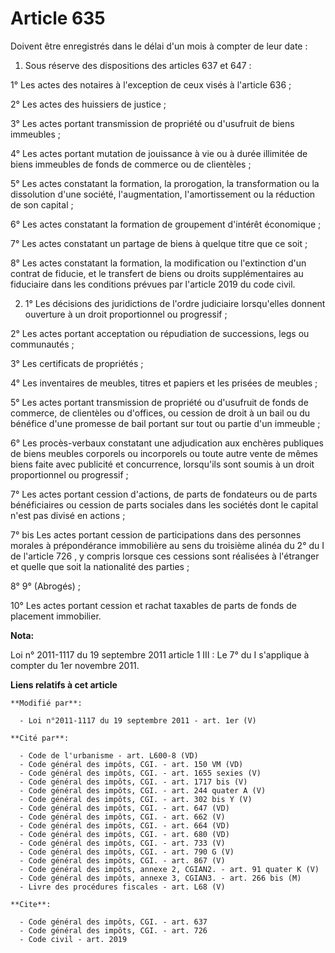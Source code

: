 # Article 635

Doivent être enregistrés dans le délai d'un mois à compter de leur date : 

1. Sous réserve des dispositions des articles 637 et 647 : 

1° Les actes des notaires à l'exception de ceux visés à l'article 636 ; 

2° Les actes des huissiers de justice ; 

3° Les actes portant transmission de propriété ou d'usufruit de biens immeubles ; 

4° Les actes portant mutation de jouissance à vie ou à durée illimitée de biens immeubles de fonds de commerce ou de
clientèles ; 

5° Les actes constatant la formation, la prorogation, la transformation ou la dissolution d'une société, l'augmentation,
l'amortissement ou la réduction de son capital ; 

6° Les actes constatant la formation de groupement d'intérêt économique ; 

7° Les actes constatant un partage de biens à quelque titre que ce soit ; 

8° Les actes constatant la formation, la modification ou l'extinction d'un contrat de fiducie, et le transfert de biens ou
droits supplémentaires au fiduciaire dans les conditions prévues par l'article 2019 du code civil. 

2. 1° Les décisions des juridictions de l'ordre judiciaire lorsqu'elles donnent ouverture à un droit proportionnel ou
progressif ; 

2° Les actes portant acceptation ou répudiation de successions, legs ou communautés ; 

3° Les certificats de propriétés ; 

4° Les inventaires de meubles, titres et papiers et les prisées de meubles ; 

5° Les actes portant transmission de propriété ou d'usufruit de fonds de commerce, de clientèles ou d'offices, ou cession de
droit à un bail ou du bénéfice d'une promesse de bail portant sur tout ou partie d'un immeuble ; 

6° Les procès-verbaux constatant une adjudication aux enchères publiques de biens meubles corporels ou incorporels ou toute
autre vente de mêmes biens faite avec publicité et concurrence, lorsqu'ils sont soumis à un droit proportionnel ou
progressif ; 

7° Les actes portant cession d'actions, de parts de fondateurs ou de parts bénéficiaires ou cession de parts sociales dans
les sociétés dont le capital n'est pas divisé en actions ; 

7° bis Les actes portant cession de participations dans des personnes morales à prépondérance immobilière au sens du
troisième alinéa du 2° du I de l'article 726 , y compris lorsque ces cessions sont réalisées à l'étranger et quelle que soit
la nationalité des parties ; 

8° 9° (Abrogés) ; 

10° Les actes portant cession et rachat taxables de parts de fonds de placement immobilier.

**Nota:**

Loi n° 2011-1117 du 19 septembre 2011 article 1 III : Le 7° du I s'applique à compter du 1er novembre 2011.

**Liens relatifs à cet article**

	**Modifié par**:

	  - Loi n°2011-1117 du 19 septembre 2011 - art. 1er (V)

	**Cité par**:

	  - Code de l'urbanisme - art. L600-8 (VD)
	  - Code général des impôts, CGI. - art. 150 VM (VD)
	  - Code général des impôts, CGI. - art. 1655 sexies (V)
	  - Code général des impôts, CGI. - art. 1717 bis (V)
	  - Code général des impôts, CGI. - art. 244 quater A (V)
	  - Code général des impôts, CGI. - art. 302 bis Y (V)
	  - Code général des impôts, CGI. - art. 647 (VD)
	  - Code général des impôts, CGI. - art. 662 (V)
	  - Code général des impôts, CGI. - art. 664 (VD)
	  - Code général des impôts, CGI. - art. 680 (VD)
	  - Code général des impôts, CGI. - art. 733 (V)
	  - Code général des impôts, CGI. - art. 790 G (V)
	  - Code général des impôts, CGI. - art. 867 (V)
	  - Code général des impôts, annexe 2, CGIAN2. - art. 91 quater K (V)
	  - Code général des impôts, annexe 3, CGIAN3. - art. 266 bis (M)
	  - Livre des procédures fiscales - art. L68 (V)

	**Cite**:

	  - Code général des impôts, CGI. - art. 637
	  - Code général des impôts, CGI. - art. 726
	  - Code civil - art. 2019
